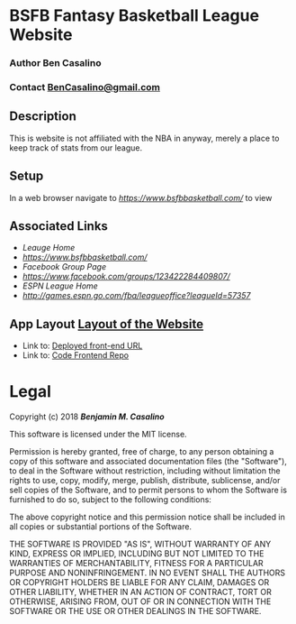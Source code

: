 # BSFB Fantasy Basketball League Website

### Author **Ben Casalino**
### Contact **BenCasalino@gmail.com**

## Description
This is website is not affiliated with the NBA in anyway, merely a place to keep track of stats from our league.

## Setup
In a web browser navigate to _https://www.bsfbbasketball.com/_ to view

## Associated Links
* _Leauge Home_
* _https://www.bsfbbasketball.com/_
* _Facebook Group Page_
* _https://www.facebook.com/groups/123422284409807/_
* _ESPN League Home_
* _http://games.espn.go.com/fba/leagueoffice?leagueId=57357_

## App Layout [Layout of the Website](Layout.png)
- Link to: [Deployed front-end URL](www.bsfbbasketball.com/)
- Link to: [Code Frontend Repo](https://github.com/bencasalino/BSFB-League-Website/)

# Legal
Copyright (c) 2018 **_Benjamin M. Casalino_**

This software is licensed under the MIT license.

Permission is hereby granted, free of charge, to any person obtaining a copy
of this software and associated documentation files (the "Software"), to deal
in the Software without restriction, including without limitation the rights
to use, copy, modify, merge, publish, distribute, sublicense, and/or sell
copies of the Software, and to permit persons to whom the Software is
furnished to do so, subject to the following conditions:

The above copyright notice and this permission notice shall be included in
all copies or substantial portions of the Software.

THE SOFTWARE IS PROVIDED "AS IS", WITHOUT WARRANTY OF ANY KIND, EXPRESS OR
IMPLIED, INCLUDING BUT NOT LIMITED TO THE WARRANTIES OF MERCHANTABILITY,
FITNESS FOR A PARTICULAR PURPOSE AND NONINFRINGEMENT. IN NO EVENT SHALL THE
AUTHORS OR COPYRIGHT HOLDERS BE LIABLE FOR ANY CLAIM, DAMAGES OR OTHER
LIABILITY, WHETHER IN AN ACTION OF CONTRACT, TORT OR OTHERWISE, ARISING FROM,
OUT OF OR IN CONNECTION WITH THE SOFTWARE OR THE USE OR OTHER DEALINGS IN
THE SOFTWARE.
